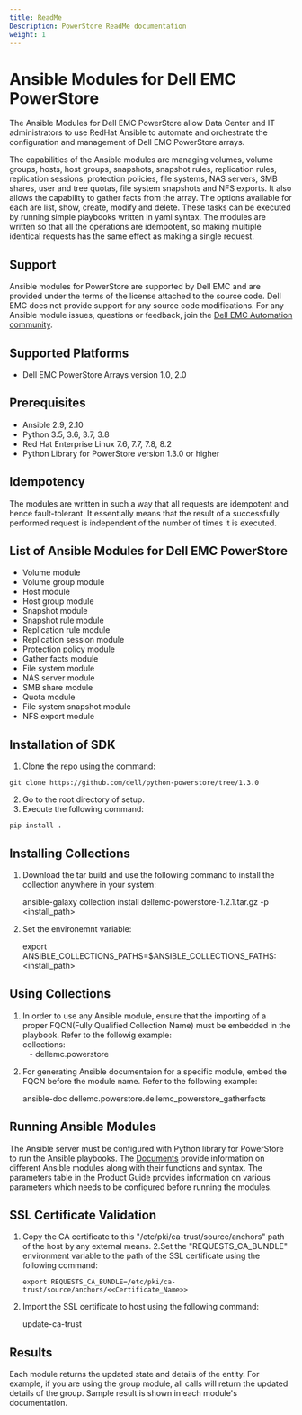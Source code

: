 ```yaml
---
title: ReadMe
Description: PowerStore ReadMe documentation
weight: 1
---
```

# Ansible Modules for Dell EMC PowerStore
The Ansible Modules for Dell EMC PowerStore allow Data Center and IT administrators to use RedHat Ansible to automate and orchestrate the configuration and management of Dell EMC PowerStore arrays.

The capabilities of the Ansible modules are managing volumes, volume groups, hosts, host groups, snapshots, snapshot rules, replication rules, replication sessions, protection policies, file systems, NAS servers, SMB shares, user and tree quotas, file system snapshots and NFS exports. It also allows the capability to gather facts from the array. The options available for each are list, show, create, modify and delete. These tasks can be executed by running simple playbooks written in yaml syntax. The modules are written so that all the operations are idempotent, so making multiple identical requests has the same effect as making a single request.

## Support
Ansible modules for PowerStore are supported by Dell EMC and are provided under the terms of the license attached to the source code.
Dell EMC does not provide support for any source code modifications.
For any Ansible module issues, questions or feedback, join the [Dell EMC Automation community](https://www.dell.com/community/Automation/bd-p/Automation).

## Supported Platforms
  * Dell EMC PowerStore Arrays version 1.0, 2.0

## Prerequisites
  * Ansible 2.9, 2.10
  * Python 3.5, 3.6, 3.7, 3.8
  * Red Hat Enterprise Linux 7.6, 7.7, 7.8, 8.2
  * Python Library for PowerStore version 1.3.0 or higher

## Idempotency
The modules are written in such a way that all requests are idempotent and hence fault-tolerant. It essentially means that the result of a successfully performed request is independent of the number of times it is executed.

## List of Ansible Modules for Dell EMC PowerStore
  * Volume module
  * Volume group module
  * Host module
  * Host group module
  * Snapshot module
  * Snapshot rule module
  * Replication rule module
  * Replication session module
  * Protection policy module
  * Gather facts module
  * File system module
  * NAS server module
  * SMB share module
  * Quota module
  * File system snapshot module
  * NFS export module

## Installation of SDK
  1. Clone the repo using the command: 
	 
	git clone https://github.com/dell/python-powerstore/tree/1.3.0

  2. Go to the root directory of setup.
  3. Execute the following command:<br/>
	
	pip install .

## Installing Collections
  1. Download the tar build and use the following command to install the collection anywhere in your system:
		
		ansible-galaxy collection install dellemc-powerstore-1.2.1.tar.gz -p <install_path>

  2. Set the environemnt variable:
		
		export ANSIBLE_COLLECTIONS_PATHS=$ANSIBLE_COLLECTIONS_PATHS:<install_path>

## Using Collections
  1. In order to use any  Ansible module, ensure that the importing of a proper FQCN(Fully Qualified Collection Name) must be embedded in the playbook. Refer to the followig example:
		<br>collections:
		<br>&nbsp;&nbsp;&nbsp;- dellemc.powerstore

  2. For generating Ansible documentaion for a specific module, embed the FQCN  before the module name. Refer to the following example:
	
		ansible-doc dellemc.powerstore.dellemc_powerstore_gatherfacts

## Running Ansible Modules
The Ansible server must be configured with Python library for PowerStore to run the Ansible playbooks. The [Documents]( https://github.com/dell/ansible-powerstore/tree/1.2.1/docs ) provide information on different Ansible modules along with their functions and syntax. The parameters table in the Product Guide provides information on various parameters which needs to be configured before running the modules.

## SSL Certificate Validation
 1. Copy the CA certificate to this "/etc/pki/ca-trust/source/anchors" path of the host by any external means.
 2.Set the "REQUESTS_CA_BUNDLE" environment variable to the path of the SSL certificate using the following command:
	
		export REQUESTS_CA_BUNDLE=/etc/pki/ca-trust/source/anchors/<<Certificate_Name>>
  3. Import the SSL certificate to host using the following command:
	
		update-ca-trust

## Results
Each module returns the updated state and details of the entity. 
For example, if you are using the group module, all calls will return the updated details of the group.
Sample result is shown in each module's documentation.
